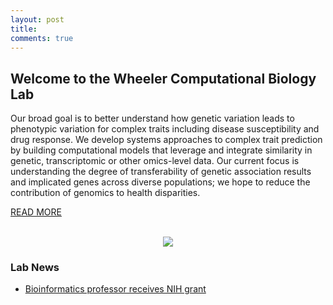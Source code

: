 ```yaml
---
layout: post
title: 
comments: true
---
```


## Welcome to the Wheeler Computational Biology Lab

Our broad goal is to better understand how genetic variation leads to phenotypic variation for complex traits including disease susceptibility and drug response. 
We develop systems approaches to complex trait prediction by building computational models that leverage and integrate similarity in genetic, transcriptomic or other omics-level data. Our current focus is understanding the degree of transferability of genetic association results and implicated genes across diverse populations; we hope to reduce the contribution of genomics to health disparities.

<a href="{{ site.baseurl }}/research">READ MORE</a>
<br>
<br>
<figure>
    <center><img src="{{ site.baseurl }}/images/lab_photos.jpg" /></center>
</figure>

### Lab News
- [Bioinformatics professor receives NIH grant](https://luc.edu/bioinformatics/homenews/drwheelerresearchgrant.shtml)
